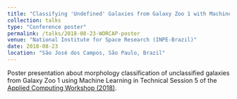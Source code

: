 ```yaml
---
title: "Classifying 'Undefined' Galaxies from Galaxy Zoo 1 with Machine Learning Approach"
collection: talks
type: "Conference poster"
permalink: /talks/2018-08-23-WORCAP-poster
venue: "National Institute for Space Research (INPE-Brazil)"
date: 2018-08-23
location: "São José dos Campos, São Paulo, Brazil"
---
```


Poster presentation about morphology classification of unclassified galaxies from Galaxy Zoo 1 using Machine Learning in Technical Session 5 of the [Applied Computing Workshop (2018)](http://www.inpe.br/worcap/2018/).
